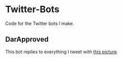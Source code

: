# Twitter-Bots
Code for the Twitter bots I make.
## DarApproved
This bot replies to everything I tweet with [this picture](https://pbs.twimg.com/profile_images/734598361546948613/wPXqjtzL.jpg).

